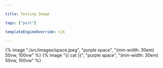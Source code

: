 ```yaml
---

title: Testing Image

tags: ["post"]

templateEngineOverride: njk

---
```


{% image "./src/images/space.jpeg", "purple space", "(min-width: 30em) 50vw, 100vw" %}
{% image "{{ cat }}", "purple space", "(min-width: 30em) 50vw, 100vw" %}